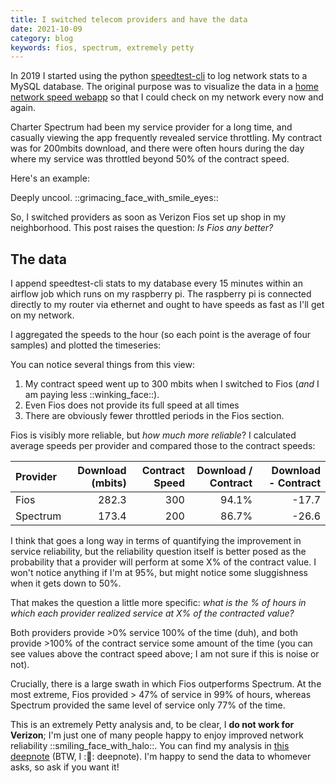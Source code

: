 ```yaml
---
title: I switched telecom providers and have the data
date: 2021-10-09
category: blog
keywords: fios, spectrum, extremely petty
---
```


In 2019 I started using the python [speedtest-cli](https://github.com/sivel/speedtest-cli) to log network stats to a MySQL database. The original purpose was to visualize the data in a [home network speed webapp](https://nolans-network-speed.herokuapp.com/today) so that I could check on my network every now and again.

Charter Spectrum had been my service provider for a long time, and casually viewing the app frequently revealed service throttling. My contract was for 200mbits download, and there were often hours during the day where my service was throttled beyond 50% of the contract speed.

Here's an example:

<object type="image/svg+xml" data="{attach}spectrum.svg"></object>

Deeply uncool. ::grimacing_face_with_smile_eyes::

So, I switched providers as soon as Verizon Fios set up shop in my neighborhood. This post raises the question: _Is Fios any better?_

## The data

I append speedtest-cli stats to my database every 15 minutes within an airflow job which runs on my raspberry pi. The raspberry pi is connected directly to my router via ethernet and ought to have speeds as fast as I'll get on my network.

I aggregated the speeds to the hour (so each point is the average of four samples) and plotted the timeseries:

<object type="image/svg+xml" data="{attach}raw.svg"></object>

You can notice several things from this view:

1. My contract speed went up to 300 mbits when I switched to Fios (_and_ I am paying less ::winking_face::).
2. Even Fios does not provide its full speed at all times
3. There are obviously fewer throttled periods in the Fios section.

Fios is visibly more reliable, but _how much more reliable_? I calculated average speeds per provider and compared those to the contract speeds:

| Provider | Download (mbits) | Contract Speed | Download / Contract | Download - Contract |
| :------- | ---------------: | -------------: | ------------------: | ------------------: |
| Fios     |            282.3 |            300 |               94.1% |               -17.7 |
| Spectrum |            173.4 |            200 |               86.7% |               -26.6 |

I think that goes a long way in terms of quantifying the improvement in service reliability, but the reliability question itself is better posed as the probability that a provider will perform at some X% of the contract value. I won't notice anything if I'm at 95%, but might notice some sluggishness when it gets down to 50%.

That makes the question a little more specific: _what is the % of hours in which each provider realized service at X% of the contracted value?_

<object type="image/svg+xml" data="{attach}auc.svg"></object>

Both providers provide >0% service 100% of the time (duh), and both provide >100% of the contract service some amount of the time (you can see values above the contract speed above; I am not sure if this is noise or not). 

Crucially, there is a large swath in which Fios outperforms Spectrum. At the most extreme, Fios provided > 47% of service in 99% of hours, whereas Spectrum provided the same level of service only 77% of the time.

This is an extremely Petty analysis and, to be clear, I **do not work for Verizon**; I'm just one of many people happy to enjoy improved network reliability ::smiling_face_with_halo::. You can find my analysis in [this deepnote](https://deepnote.com/project/Spectrum-Vs-FIOS-BD1Vf-OLRbqIDpZyVI1T9Q/%2Fnotebook.ipynb/#00008-fc4d1b26-157c-40d6-afc5-e694ca06987e) (BTW, I ::sparkling_heart:: deepnote). I'm happy to send the data to whomever asks, so ask if you want it!

